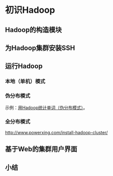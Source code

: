 # 初识Hadoop

## Hadoop的构造模块


## 为Hadoop集群安装SSH


## 运行Hadoop

### 本地（单机）模式


### 伪分布模式

示例：[用Hadoop统计单词（伪分布模式）](#docs/hia_wordcount_pseudo)。



### 全分布模式

http://www.powerxing.com/install-hadoop-cluster/


## 基于Web的集群用户界面


## 小结


